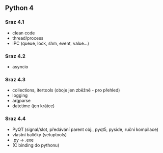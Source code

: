 ## Python 4

### Sraz 4.1
- clean code
- thread/process
- IPC (queue, lock, shm, event, value...)

### Sraz 4.2
- asyncio

### Sraz 4.3
- collections, itertools (oboje jen zběžně - pro přehled)
- logging
- argparse
- datetime (jen krátce)

### Sraz 4.4
- PyQT (signal/slot, předávání parent obj., pyqt5, pyside, ruční kompilace)
- vlastní balíčky (setuptools)
- .py -> .exe
- (C binding do pythonu)

